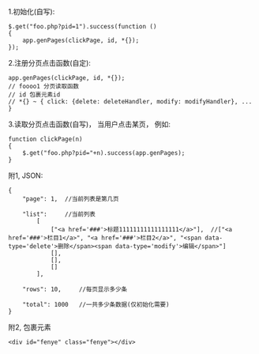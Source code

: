 
1.初始化(自写):

	$.get("foo.php?pid=1").success(function ()
	{
		app.genPages(clickPage, id, *{});
	});

2.注册分页点击函数(自定):

	app.genPages(clickPage, id, *{});
	// foooo1 分页读取函数
	// id 包裹元素id
	// *{} ~ { click: {delete: deleteHandler, modify: modifyHandler}, ... }

3.读取分页点击函数(自写)， 当用户点击某页， 例如:

	function clickPage(n)
	{
		$.get("foo.php?pid="+n).success(app.genPages);
	}


附1, JSON:

	{
		"page": 1,  //当前列表是第几页
	
		"list":		//当前列表
			[
				["<a href='###'>标题11111111111111111</a>"],	//["<a href='###'>栏目1</a>", "<a href='###'>栏目2</a>", "<span data-type='delete'>删除</span><span data-type='modify'>编辑</span>"]
				[],
				[],
				[]
			],
	
		"rows":	10,		//每页显示多少条
	
		"total": 1000	//一共多少条数据(仅初始化需要)
	}

附2, 包裹元素

	<div id="fenye" class="fenye"></div>